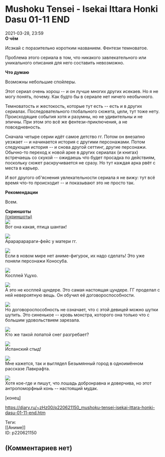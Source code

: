 Mushoku Tensei - Isekai Ittara Honki Dasu 01-11 END
===================================================

  
2021-03-28, 23:59  
  **О чём**    
   
 Исэкай с поразительно коротким названием. Фентези темноватое.   
   
 Проблема этого сериала в том, что никакого завлекательного или уникального описания для него составить невозможно.   
   
   
  **Что думаю**    
   
 Возможны небольшие спойлеры.   
   
 Этот сериал очень хорош -- и он лучше многих других исекаев. Но я не могу понять, почему. Как будто бы в сериале нет ничего необычного.   
   
 Темноватость и жестокость, которые тут есть -- есть и в других сериалах. Последовательного глобального сюжета, цели, тут тоже нету. Происходящие события хотя и разумны, но не удивительны и не эпичны. При этом это всё же фентези-приключения, а не повседневность.   
   
 Сначала четыре серии идёт самое детство гг. Потом он внезапно уезжает -- и начинается история с другими персонажами. Потом следующая история -- и снова другой сеттинг, другие персонажи. Обычно-то переход к новой арке в других сериалах (и книгах) встречаешь со скукой -- ожидаешь что будет просадка по действиям, поскольку сюжет раскручивается не сразу. Но тут каждая арка рвёт с места в карьер.   
   
 И вот другого об'яснения увлекательности сериала я не вижу: тут всё время что-то происходит -- и показывают это не просто так.   
   
   
  **Рекомендации**    
   
 Всем.   
   
   
  **Скриншоты**    
  [(скриншоты)](https://zHz00.diary.ru/p220621150.htm?index=1#linkmore220621150m1)       
  [![](https://i.imgur.com/x6aliH3l.png)](https://i.imgur.com/x6aliH3.png)    
 Вот она какая, птица шантак!   
   
  [![](https://i.imgur.com/lwdLPckl.png)](https://i.imgur.com/lwdLPck.png)    
 Арарарарараги-фейс у матери гг.   
   
  [![](https://i.imgur.com/0oqaH4El.png)](https://i.imgur.com/0oqaH4E.png)    
 Если в новом мире нет аниме-фигурок, их надо сделать! Это уже поняли персонажи Коносуба.   
   
  [![](https://i.imgur.com/Abm09Jfl.png)](https://i.imgur.com/Abm09Jf.png)    
 Косплей Уцухо.   
   
  [![](https://i.imgur.com/JVjf00Dl.png)](https://i.imgur.com/JVjf00D.png)    
 А это не косплей цундере. Это самая настоящая цундере. ГГ проделал с ней невероятную вещь. Он обучил её договороспособности.   
   
  [![](https://i.imgur.com/CLK4AwKl.png)](https://i.imgur.com/CLK4AwK.png)    
 Но договороспособность не означает, что с этой девицей можно шутки шутить. Это синенькое -- кровь монстра, которого она только что с большим удовольствием зарезала.   
   
  [![](https://i.imgur.com/1kT5mOZl.png)](https://i.imgur.com/1kT5mOZ.png)    
 Кто же такой лопатой снег разгребает?   
   
  [![](https://i.imgur.com/5pysg5Nl.png)](https://i.imgur.com/5pysg5N.png)    
 Испанский стыд!   
   
  [![](https://i.imgur.com/FuQszdal.png)](https://i.imgur.com/FuQszda.png)    
 Мне кажется, так и выглядел Безымянный город в одноимённом рассказе Лавкрафта.   
   
  [![](https://i.imgur.com/Hz2eHGSl.png)](https://i.imgur.com/Hz2eHGS.png)    
 Хотя кое-где и пишут, что лошадь добронравна и доверчива, но этот антропоморфный конь -- настоящий мудак.   
      
 [конец]   
  
<https://diary.ru/~zHz00/p220621150_mushoku-tensei-isekai-ittara-honki-dasu-01-11-end.htm>  
  
Теги:  
[[Аниме]]  
ID: p220621150  


(Комментариев нет)
------------------